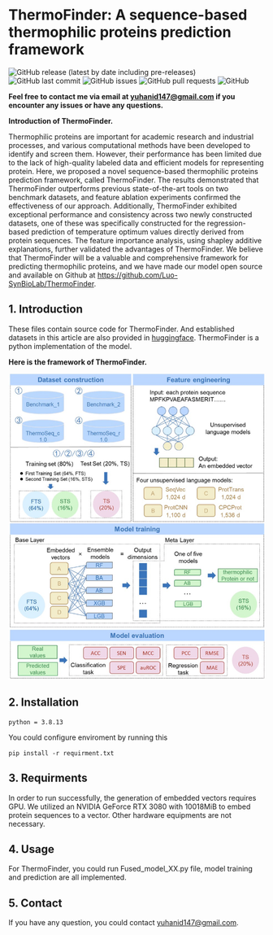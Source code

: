 # ThermoFinder: A sequence-based thermophilic proteins prediction framework

<!-- Add buttons here -->
![GitHub release (latest by date including pre-releases)](https://img.shields.io/github/v/release/navendu-pottekkat/awesome-readme?include_prereleases)
![GitHub last commit](https://img.shields.io/badge/Last%20commit-May-critical)
![GitHub issues](https://img.shields.io/github/issues-raw/navendu-pottekkat/awesome-readme)
![GitHub pull requests](https://img.shields.io/github/issues-pr/navendu-pottekkat/awesome-readme)
![GitHub](https://img.shields.io/badge/license-gpl--3.0-informational)

<!-- Describe your project in brief -->
**Feel free to contact me via email at yuhanid147@gmail.com if you encounter any issues or have any questions.**

**Introduction of ThermoFinder.**

Thermophilic proteins are important for academic research and industrial processes, and various computational methods have been developed to identify and screen them. However, their performance has been limited due to the lack of high-quality labeled data and efficient models for representing protein. Here, we proposed a novel sequence-based thermophilic proteins prediction framework, called ThermoFinder. The results demonstrated that ThermoFinder outperforms previous state-of-the-art tools on two benchmark datasets, and feature ablation experiments confirmed the effectiveness of our approach. Additionally, ThermoFinder exhibited exceptional performance and consistency across two newly constructed datasets, one of these was specifically constructed for the regression-based prediction of temperature optimum values directly derived from protein sequences. The feature importance analysis, using shapley additive explanations, further validated the advantages of ThermoFinder. We believe that ThermoFinder will be a valuable and comprehensive framework for predicting thermophilic proteins, and we have made our model open source and available on Github at https://github.com/Luo-SynBioLab/ThermoFinder.

## 1. Introduction
These files contain source code for ThermoFinder. And established datasets in this article are also provided in [huggingface](https://huggingface.co/datasets/HanselYu/ThermoSeqNet).
ThermoFinder is a python implementation of the model.

**Here is the framework of ThermoFinder.**

<p align="center">
  <img  src="Figures/Figure1.jpg" >
</p>

## 2. Installation
```
python = 3.8.13
```
You could configure enviroment by running this
```
pip install -r requirment.txt
```

## 3. Requirments
In order to run successfully, the generation of embedded vectors requires GPU. We utilized an NVIDIA GeForce RTX 3080 with 10018MiB to embed protein sequences to a vector.
Other hardware equipments are not necessary.

## 4. Usage
For ThermoFinder, you could run Fused_model_XX.py file,  model training and prediction are all implemented.

## 5. Contact
If you have any question, you could contact yuhanid147@gmail.com.
